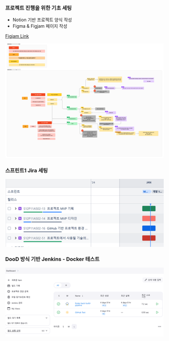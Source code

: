 ### 프로젝트 진행을 위한 기초 세팅
- Notion 기반 프로젝트 양식 작성
- Figma & Figjam 페이지 작성

[Figjam Link](https://www.figma.com/board/O5tpYluec4Y30jis48FGRu/Ideation?node-id=0-1&t=UFEqXINCEXojcPFZ-1)

![ideation.png](./사진/sub1_Ideation_황정현.png)

### 스프린트1 Jira 세팅
![jira.png](./사진/스프린트1_타임라인.png)

### DooD 방식 기반 Jenkins - Docker 테스트
![jenkins.png](./사진/Jenkins_황정현.png)
